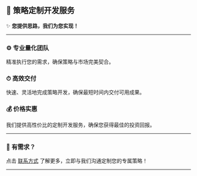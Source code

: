 ## 🎯 **策略定制开发服务**

✨ **您提供思路，我们为您实现！**

---

### ⚙️ **专业量化团队**
精准执行您的需求，确保策略与市场完美契合。

### ⏱ **高效交付**
快速、灵活地完成策略开发，确保最短时间内交付可用成果。

### 💰 **价格实惠**
我们提供高性价比的定制开发服务，确保您获得最佳的投资回报。

---

### 📩 **有需求？**
点击 [联系方式](联系方式.md) 了解更多，立即与我们沟通定制您的专属策略！

---